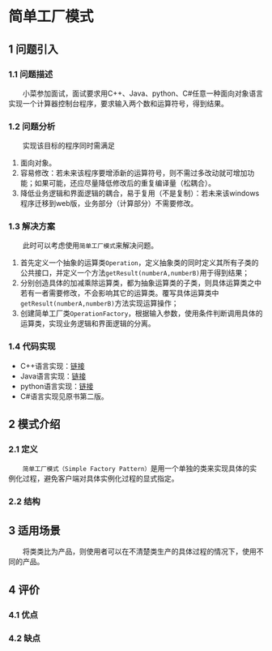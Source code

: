 # 简单工厂模式

## 1 问题引入

### 1.1 问题描述

&emsp;&emsp;小菜参加面试，面试要求用C++、Java、python、C#任意一种面向对象语言实现一个计算器控制台程序，要求输入两个数和运算符号，得到结果。

### 1.2 问题分析

&emsp;&emsp;实现该目标的程序同时需满足
1. 面向对象。
2. 容易修改：若未来该程序要增添新的运算符号，则不需过多改动就可增加功能；如果可能，还应尽量降低修改后的重复编译量（松耦合）。
3. 降低业务逻辑和界面逻辑的耦合，易于复用（不是复制）：若未来该windows程序迁移到web版，业务部分（计算部分）不需要修改。

### 1.3 解决方案

&emsp;&emsp;此时可以考虑使用`简单工厂模式`来解决问题。
1. 首先定义一个抽象的运算类`Operation`，定义抽象类的同时定义其所有子类的公共接口，并定义一个方法`getResult(numberA,numberB)`用于得到结果；
2. 分别创造具体的加减乘除运算类，都为抽象运算类的子类，则具体运算类之中若有一者需要修改，不会影响其它的运算类。覆写具体运算类中`getResult(numberA,numberB)`方法实现运算操作；
3. 创建简单工厂类`OperationFactory`，根据输入参数，使用条件判断调用具体的运算类，实现业务逻辑和界面逻辑的分离。

### 1.4 代码实现

* C++语言实现：[链接]("/../../../../src/design_patterns/cpp/simple_factory/")
* Java语言实现：[链接]("/../../../../src/design_patterns/java/simple_factory/")
* python语言实现：[链接]("/../../../../src/design_patterns/python/simple_factory/SimpleFactory.py")
* C#语言实现见原书第二版。

## 2 模式介绍

### 2.1 定义

&emsp;&emsp;`简单工厂模式（Simple Factory Pattern）`是用一个单独的类来实现具体的实例化过程，避免客户端对具体实例化过程的显式指定。

### 2.2 结构


## 3 适用场景

&emsp;&emsp;将类类比为产品，则使用者可以在不清楚类生产的具体过程的情况下，使用不同的产品。

## 4 评价

### 4.1 优点

### 4.2 缺点